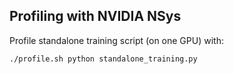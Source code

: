 ## Profiling with NVIDIA NSys

Profile standalone training script (on one GPU) with:

```bash
./profile.sh python standalone_training.py
```
